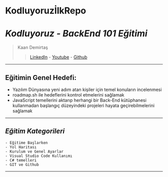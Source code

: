 # **KodluyoruzİlkRepo**
# *Kodluyoruz - BackEnd 101 Eğitimi*
> Kaan Demirtaş
>> [LinkedIn](https://www.linkedin.com/in/kaan-demirta%C5%9F-6b1891237/) - [Youtube](https://www.youtube.com/channel/UCGB5JPd7EAsB1ldR-WZmPgQ) - [Github](https://github.com/Brobaba290/)
---

## **Eğitimin Genel Hedefi:**
* Yazılım Dünyasına yeni adım atan kişiler için temel konuların incelenmesi
* roadmap.sh ile hedeflerini kontrol etmelerini sağlamak
* JavaScript temellerini aktarıp herhangi bir Back-End kütüphanesi kullanmadan başlangıç düzeyindeki projeleri hayata geçirebilmelerini sağlamak

***

## *Eğitim Kategorileri*

```
- Eğitime Başlarken
- Yol Haritası
- Kurulum ve Genel Ayarlar
- Visual Studio Code Kullanımı
- C# temelleri
- GIT ve Github
````
---


